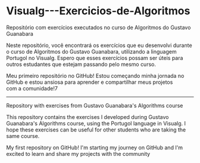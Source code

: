 # Visualg---Exercicios-de-Algoritmos
Repositório com exercícios executados no curso de Algoritmos do Gustavo Guanabara

Neste repositório, você encontrará os exercícios que eu desenvolvi durante o curso de Algoritmos do Gustavo Guanabara, utilizando a linguagem Portugol no Visualg.
Espero que esses exercícios possam ser úteis para outros estudantes que estejam passando pelo mesmo curso.

Meu primeiro repositório no GitHub! Estou começando minha jornada no GitHub e estou ansiosa para aprender e compartilhar meus projetos com a comunidade!7

-----------------------------------------------------------------------------------------------------------------------------------------------------------
Repository with exercises from Gustavo Guanabara's Algorithms course

This repository contains the exercises I developed during Gustavo Guanabara's Algorithms course, using the Portugol language in Visualg.
I hope these exercises can be useful for other students who are taking the same course.

My first repository on GitHub! I'm starting my journey on GitHub and I'm excited to learn and share my projects with the community
